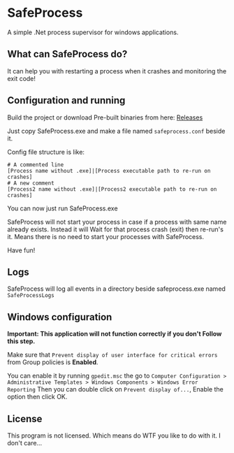 # SafeProcess

A simple .Net process supervisor for windows applications.

## What can SafeProcess do?

It can help you with restarting a process when it crashes and monitoring the exit code!

## Configuration and running

Build the project or download Pre-built binaries from here: [Releases](https://github.com/alisinabh/SafeProcess/releases)

Just copy SafeProcess.exe and make a file named `safeprocess.conf` beside it.

Config file structure is like:

```
# A commented line
[Process name without .exe]|[Process executable path to re-run on crashes]
# A new comment
[Process2 name without .exe]|[Process2 executable path to re-run on crashes]
```

You can now just run SafeProcess.exe

SafeProcess will not start your process in case if a process with same name already exists. Instead it will Wait for that process crash (exit) then re-run's it.
Means there is no need to start your processes with SafeProcess.

Have fun!

## Logs

SafeProcess will log all events in a directory beside safeprocess.exe named `SafeProcessLogs`

## Windows configuration

**Important: This application will not function correctly if you don't Follow this step.**

Make sure that `Prevent display of user interface for critical errors` from Group policies is **Enabled**.

You can enable it by running `gpedit.msc` the go to `Computer Configuration > Administrative Templates > Windows Components > Windows Error Reporting`
Then you can double click on ``Prevent display of...``, Enable the option then click OK.

## License

This program is not licensed. Which means do WTF you like to do with it. I don't care...
